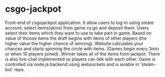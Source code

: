 # csgo-jackpot
Front-end of csgojackpot application. It allow users to log-in using steam account, select items(skins) from game cs:go and deposit them. Users select their items which they want to use to take part in game. Based on value of thoose items the draft begins with items of other players (the higher value the higher chance of winning). Website calculates your chances and starts spinning the circle with items. (Games begin every 3min or when 10 players joined). Winner takes all of the items from jackpot. There is also live-chat implemented so players can talk with each other. Game is controlled via node.js backend using websockets and is aviable in 'steam-bot' repo.
